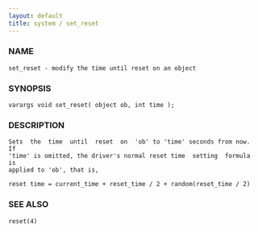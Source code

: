 ```yaml
---
layout: default
title: system / set_reset
---
```






### NAME
    set_reset - modify the time until reset on an object


### SYNOPSIS
    varargs void set_reset( object ob, int time );


### DESCRIPTION
    Sets  the  time  until  reset  on  'ob' to 'time' seconds from now.  If
    'time' is omitted, the driver's normal reset time  setting  formula  is
    applied to 'ob', that is,

    reset time = current_time + reset_time / 2 + random(reset_time / 2)


### SEE ALSO
    reset(4)



